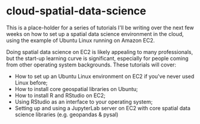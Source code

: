 # cloud-spatial-data-science

This is a place-holder for a series of tutorials I'll be writing over the next few weeks on how to set up a spatial data science environment in the cloud, using the example of Ubuntu Linux running on Amazon EC2.  

Doing spatial data science on EC2 is likely appealing to many professionals, but the start-up learning curve is significant, especially for people coming from other operating system backgrounds.  These tutorials will cover: 

* How to set up an Ubuntu Linux environment on EC2 if you've never used Linux before; 
* How to install core geospatial libraries on Ubuntu; 
* How to install R and RStudio on EC2; 
* Using RStudio as an interface to your operating system; 
* Setting up and using a JupyterLab server on EC2 with core spatial data science libraries (e.g. geopandas & pysal)
